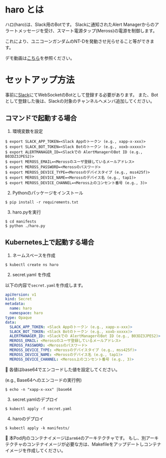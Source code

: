 # haro とは

ハロ(haro)は、Slack用のBotです。
Slackに通知されたAlert Managerからのアラートメッセージを受け、スマート電源タップ(Meross)の電源を制御します。

これにより、ユニコーンガンダムのNT-Dを発動させ光らせること等ができます。

デモ動画は[こちら](https://youtu.be/0-yCTHrpOm0)を参照ください。

# セットアップ方法

事前に[Slack](https://api.slack.com/apps)にてWebSocketのBotとして登録する必要があります。
また、Botとして登録した後は、Slackの対象のチャンネルへメンバ追加してください。

## コマンドで起動する場合

1. 環境変数を設定

```
$ export SLACK_APP_TOKEN=<Slack Appのトークン (e.g., xapp-x-xxx)>
$ export SLACK_BOT_TOKEN=<Slack Botのトークン (e.g., xoxb-xxxxx)>
$ export ALERTMANAGER_ID=<Slackでの AlertManagerのBot ID (e.g., B03DZ3JPES2)>
$ export MEROSS_EMAIL=<Merossのユーザ登録しているメールアドレス>
$ export MEROSS_PASSWORD=<Merossのパスワード>
$ export MEROSS_DEVICE_TYPE=<Merossのデバイスタイプ (e.g., mss425f)>
$ export MEROSS_DEVICE_NAME=<Merossのデバイス名 (e.g., tap1)>
$ export MEROSS_DEVICE_CHANNEL=<Meross上のコンセント番号 (e.g., 3)>
```

2. Pythonのパッケージをインストール

```
$ pip install -r requirements.txt
```

3. haro.pyを実行

```
$ cd manifests
$ python ./haro.py
```

## Kubernetes上で起動する場合

1. ネームスペースを作成

```
$ kubectl create ns haro
```

2. secret.yaml を作成

以下の内容で`secret.yaml`を作成します。

```YAML
apiVersion: v1
kind: Secret
metadata:
  name: haro
  namespace: haro
type: Opaque
data:
  SLACK_APP_TOKEN: <Slack Appのトークン (e.g., xapp-x-xxx)>
  SLACK_BOT_TOKEN: <Slack Botのトークン (e.g., xoxb-xxxxx)>
  ALERTMANAGER_ID: <Slackでの AlertManagerのBot ID (e.g., B03DZ3JPES2)>
  MEROSS_EMAIL: <Merossのユーザ登録しているメールアドレス>
  MEROSS_PASSWORD: <Merossのパスワード>
  MEROSS_DEVICE_TYPE: <Merossのデバイスタイプ (e.g., mss425f)>
  MEROSS_DEVICE_NAME: <Merossのデバイス名 (e.g., tap1)>
  MEROSS_DEVICE_CHANNEL: <Meross上のコンセント番号 (e.g., 3)>
```

:memo: 各値はbase64でエンコードした値を設定してください。

(e.g., Base64へのエンコードの実行例)
```
$ echo -n "xapp-x-xxx" |base64
```

3. secret.yamlのデプロイ

```
$ kubectl apply -f secret.yaml
```

4. haroのデプロイ

```
$ kubectl apply -k manifests/
```

:memo: 本Pod内のコンテナイメージは`arm64`のアーキテクチャです。
もし、別アーキテクチャのコンテナイメージが必要な方は、Makefileをアップデートしコンテナイメージを作成してください。
